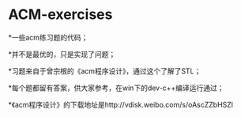 # ACM-exercises
*一些acm练习题的代码；

*并不是最优的，只是实现了问题；

*习题来自于曾宗根的《acm程序设计》，通过这个了解了STL；

*每个题都留有答案，供大家参考，在win下的dev-c++编译运行通过；

*《acm程序设计》的下载地址是http://vdisk.weibo.com/s/oAscZZbHSZl
